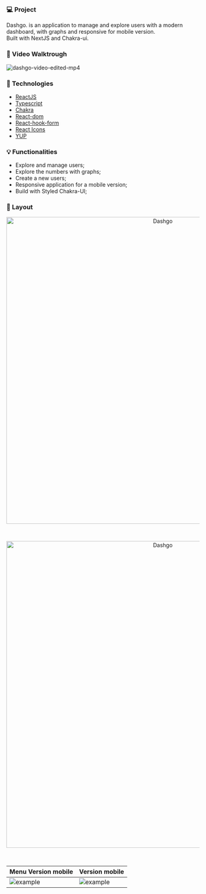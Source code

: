 ### :computer: Project

<p>Dashgo. is an application to manage and explore users with a modern dashboard, with graphs and responsive for mobile version. 
</br>Built with NextJS and Chakra-ui.</p>

### 🎥 Video Walktrough
![dashgo-video-edited-mp4](https://user-images.githubusercontent.com/66570560/114241474-91ae6380-995f-11eb-81df-a4ec0355493b.gif)

### :rocket: Technologies
- [ReactJS](https://)
- [Typescript](https://)
- [Chakra](https://chakra-ui.com/)
- [React-dom](https://)
- [React-hook-form](https://)
- [React Icons](https://)
- [YUP](https://)

### 💡 Functionalities
<ul>
  <li>Explore and manage users;</li>
  <li>Explore the numbers with graphs;</li>
  <li>Create a new users;</li>
  <li>Responsive application for a mobile version;</li>
  <li>Build with Styled Chakra-UI;</li>
</ul>

### :bookmark: Layout

<p align="center">
 <img
  src="https://user-images.githubusercontent.com/66570560/114092357-2cd80800-9890-11eb-8713-1a983e1e5008.png"
  alt="Dashgo" 
  width="800px"
/>
</p>
</br>
<p align="center">
 <img
  src="https://user-images.githubusercontent.com/66570560/114093271-46c61a80-9891-11eb-808a-62016523d6d7.png"
  alt="Dashgo" 
  width="800px"
/>
</p>
</br>

| Menu Version mobile | Version mobile |
|----------|----------|
| ![example](https://user-images.githubusercontent.com/66570560/114093465-84c33e80-9891-11eb-9de0-c11a86e4783f.png) |  ![example](https://user-images.githubusercontent.com/66570560/114099066-9fe57c80-9898-11eb-99b6-ab879966a391.png)


